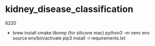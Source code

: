 # kidney_disease_classification
6220

* brew install cmake libomp  (for silicone mac)
python3 -m venv env
source env/bin/activate 
pip3 install -r requirements.txt